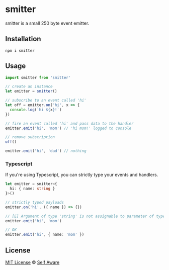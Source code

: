 # smitter

smitter is a small 250 byte event emitter.

## Installation

```
npm i smitter
```

## Usage

```js
import smitter from 'smitter'

// create an instance
let emitter = smitter()

// subscribe to an event called 'hi'
let off = emitter.on('hi', x => {
  console.log(`hi ${x}!`)
})

// fire an event called 'hi' and pass data to the handler
emitter.emit('hi', 'mom') // 'hi mom!' logged to console

// remove subscription
off()

emitter.emit('hi', 'dad') // nothing
```

### Typescript

If you're using Typescript, you can strictly type your events and handlers.

```typescript
let emitter = smitter<{
  hi: { name: string }
}>()

// strictly typed payloads
emitter.on('hi', ({ name }) => {})

// [E] Argument of type 'string' is not assignable to parameter of type { name: string }
emitter.emit('hi', 'mom')

// OK
emitter.emit('hi', { name: 'mom' })
```

## License

[MIT License](https://opensource.org/licenses/MIT) © [Self Aware](https://selfaware.studio)
